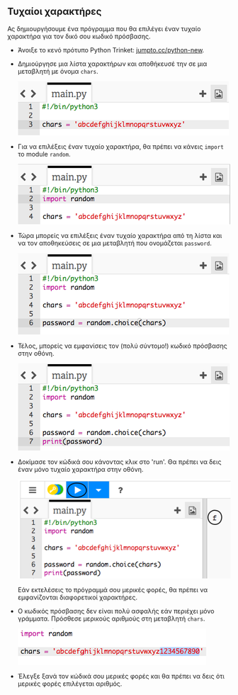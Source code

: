 ## Τυχαίοι χαρακτήρες

Ας δημιουργήσουμε ένα πρόγραμμα που θα επιλέγει έναν τυχαίο χαρακτήρα για τον δικό σου κωδικό πρόσβασης.



+ Άνοιξε το κενό πρότυπο Python Trinket: <a href="http://jumpto.cc/python-new" target="_blank">jumpto.cc/python-new</a>.
+ Δημιούργησε μια λίστα χαρακτήρων και αποθήκευσέ την σε μια μεταβλητή με όνομα `chars`.

    ![στιγμιότυπο οθόνης](images/passwords-chars.png)

+ Για να επιλέξεις έναν τυχαίο χαρακτήρα, θα πρέπει να κάνεις `import` το module `random`.

    ![στιγμιότυπο οθόνης](images/passwords-import.png)

+ Τώρα μπορείς να επιλέξεις έναν τυχαίο χαρακτήρα από τη λίστα και να τον αποθηκεύσεις σε μια μεταβλητή που ονομάζεται `password`.

    ![στιγμιότυπο οθόνης](images/passwords-choose.png)

+ Τέλος, μπορείς να εμφανίσεις τον (πολύ σύντομο!) κωδικό πρόσβασης στην οθόνη.

    ![στιγμιότυπο οθόνης](images/passwords-print.png)

+ Δοκίμασε τον κώδικά σου κάνοντας κλικ στο 'run'. Θα πρέπει να δεις έναν μόνο τυχαίο χαρακτήρα στην οθόνη.

    ![στιγμιότυπο οθόνης](images/passwords-test-letters.png)

    Εάν εκτελέσεις το πρόγραμμά σου μερικές φορές, θα πρέπει να εμφανίζονται διαφορετικοί χαρακτήρες.

+ Ο κωδικός πρόσβασης δεν είναι πολύ ασφαλής εάν περιέχει μόνο γράμματα. Πρόσθεσε μερικούς αριθμούς στη μεταβλητή `chars`.

    ![στιγμιότυπο οθόνης](images/passwords-numbers.png)

+ Έλεγξε ξανά τον κώδικά σου μερικές φορές και θα πρέπει να δεις ότι μερικές φορές επιλέγεται αριθμός.



